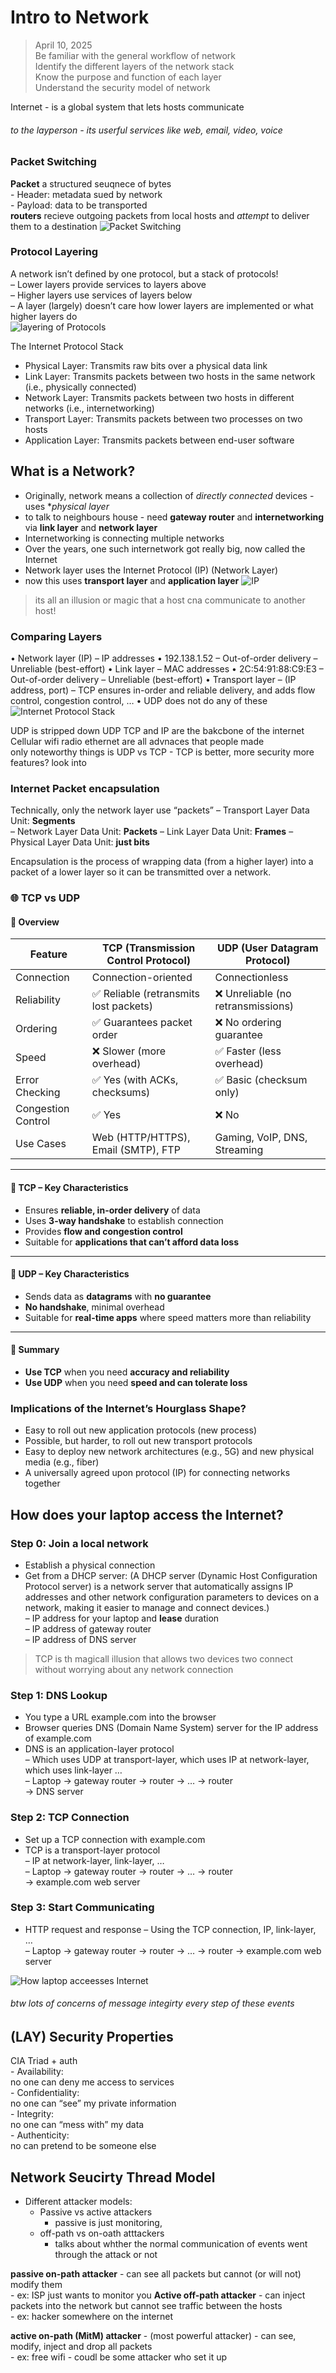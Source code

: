 # Intro to Network
> April 10, 2025  
> Be familiar with the general workflow of network  
> Identify the different layers of the network stack  
> Know the purpose and function of each layer  
> Understand the security model of network  

Internet - is a global system that lets hosts communicate
###### to the layperson - its userful services like web, email, video, voice

### Packet Switching 
**Packet** a structured seuqnece of bytes  
    - Header: metadata sued by network  
    - Payload: data to be transported  
**routers** recieve outgoing packets from local hosts and *attempt* to deliver them to a destination
![Packet Switching](image-9.png)

### Protocol Layering
A network isn’t defined by one protocol, but a stack of protocols!  
– Lower layers provide services to layers above  
– Higher layers use services of layers below  
– A layer (largely) doesn’t care how lower layers are implemented or what higher layers do  
![layering of Protocols](image-10.png)

The Internet Protocol Stack
- Physical Layer: Transmits raw bits over a physical data link  
- Link Layer: Transmits packets between two hosts in the same network (i.e., physically connected)  
- Network Layer: Transmits packets between two hosts in different networks (i.e., internetworking)  
- Transport Layer: Transmits packets between two processes on two hosts  
- Application Layer: Transmits packets between end-user software  

## What is a Network?
- Originally, network means a collection of *directly connected* devices - uses **physical layer*
- to talk to neighbours house - need **gateway router** and **internetworking** via **link layer** and **network layer**  
- Internetworking is connecting multiple networks
- Over the years, one such internetwork got
really big, now called the Internet
- Network layer uses the Internet Protocol (IP) (Network Layer)
- now this uses **transport layer** and **application layer**
![IP](image-11.png)

> its all an illusion or magic that a host cna communicate to another host!

### Comparing Layers
• Network layer (IP)
    – IP addresses
    • 192.138.1.52
– Out-of-order delivery
– Unreliable (best-effort)
• Link layer
– MAC addresses
• 2C:54:91:88:C9:E3
– Out-of-order delivery
– Unreliable (best-effort)
• Transport layer
– (IP address, port)
– TCP ensures in-order and reliable delivery, and adds
flow control, congestion control, …
• UDP does not do any of these
![Internet Protocol Stack](image-12.png)

UDP is stripped down 
UDP TCP and IP are the bakcbone of the internet  
Cellular wifi radio ethernet are all advnaces that people made  
only noteworthy things is UDP vs TCP - TCP is better, more security more features? look into 


### Internet Packet encapsulation
Technically, only the network layer use “packets”
– Transport Layer Data Unit: **Segments**  
– Network Layer Data Unit: **Packets**
– Link Layer Data Unit: **Frames**
– Physical Layer Data Unit: **just bits**

Encapsulation is the process of wrapping data (from a higher layer) into a packet of a lower layer so it can be transmitted over a network.


### 🌐 TCP vs UDP

#### 🔹 Overview

| Feature           | **TCP** (Transmission Control Protocol) | **UDP** (User Datagram Protocol) |
|------------------|------------------------------------------|----------------------------------|
| Connection        | Connection-oriented                     | Connectionless                   |
| Reliability       | ✅ Reliable (retransmits lost packets)   | ❌ Unreliable (no retransmissions) |
| Ordering          | ✅ Guarantees packet order               | ❌ No ordering guarantee          |
| Speed             | ❌ Slower (more overhead)                | ✅ Faster (less overhead)         |
| Error Checking    | ✅ Yes (with ACKs, checksums)            | ✅ Basic (checksum only)          |
| Congestion Control| ✅ Yes                                   | ❌ No                             |
| Use Cases         | Web (HTTP/HTTPS), Email (SMTP), FTP     | Gaming, VoIP, DNS, Streaming     |

---

#### 🔹 TCP – Key Characteristics

- Ensures **reliable, in-order delivery** of data
- Uses **3-way handshake** to establish connection
- Provides **flow and congestion control**
- Suitable for **applications that can’t afford data loss**

---

#### 🔹 UDP – Key Characteristics

- Sends data as **datagrams** with **no guarantee**
- **No handshake**, minimal overhead
- Suitable for **real-time apps** where speed matters more than reliability

---

#### 🔹 Summary

- **Use TCP** when you need **accuracy and reliability**
- **Use UDP** when you need **speed and can tolerate loss**


### Implications of the Internet’s Hourglass Shape?
- Easy to roll out new application protocols
(new process)
- Possible, but harder, to roll out new transport
protocols
- Easy to deploy new network architectures
(e.g., 5G) and new physical media (e.g., fiber)
- A universally agreed upon protocol (IP) for
connecting networks together

## How does your laptop access the Internet?

### Step 0: Join a local network
- Establish a physical connection  
- Get from a DHCP server: (A DHCP server (Dynamic Host Configuration Protocol server) is a network server that automatically assigns IP addresses and other network configuration parameters to devices on a network, making it easier to manage and connect devices.)  
    – IP address for your laptop and **lease** duration  
    – IP address of gateway router  
    – IP address of DNS server  
> TCP is th magicall illusion that allows two devices two connect without worrying about any network connection 

### Step 1: DNS Lookup  
- You type a URL example.com into the browser  
- Browser queries DNS (Domain Name System) server for the IP address of example.com  
- DNS is an application-layer protocol  
– Which uses UDP at transport-layer, which uses IP at network-layer, which uses link-layer …  
– Laptop → gateway router → router → … → router  
→ DNS server  

### Step 2: TCP Connection
-  Set up a TCP connection with example.com  
- TCP is a transport-layer protocol  
    – IP at network-layer, link-layer, …  
    – Laptop → gateway router → router → … → router  
    → example.com web server  

### Step 3: Start Communicating
- HTTP request and response
    – Using the TCP connection, IP, link-layer, …  
    – Laptop → gateway router → router → … → router → example.com web server  

![How laptop acceesses Internet](image-13.png)
###### btw lots of concerns of message integirty every step of these events  

## (LAY) Security Properties
CIA Triad + auth  
    - Availability:  
        no one can deny me access to services  
    - Confidentiality:  
        no one can “see” my private information  
    -  Integrity:  
         no one can “mess with” my data  
    - Authenticity:  
        no can pretend to be someone else  

## Network Seucirty Thread Model  
- Different attacker models:
    - Passive vs active attackers
        - passive is just monitoring, 
    - off-path vs on-oath atttackers
        - talks about whther the normal communication of events went through the attack or not

**passive on-path attacker** - can see all packets but cannot (or will not) modify them  
    - ex: ISP just wants to monitor you
**Active off-path attacker** - can inject packets into the network but cannot see traffic between the hosts  
    - ex: hacker somewhere on the internet

**active on-path (MitM) attacker** - (most powerful attacker) - can see, modify, inject and drop all packets  
    - ex: free wifi - coudl be some attacker who set it up








